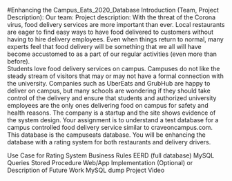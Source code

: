 #Enhancing the Campus_Eats_2020_Database
Introduction (Team, Project Description): 
Our team:
Project description:
With the threat of the Corona virus, food delivery services are more important than ever.  Local restaurants are eager to find easy ways to have food delivered to customers without having to hire delivery employees. Even when things return to normal, many experts feel that food delivery will be something that we all will have become accustomed to as a part of our regular activities (even more than before).  
Students love food delivery services on campus.  Campuses do not like the steady stream of visitors that may or  may not have a formal connection with the university.  Companies such as UberEats and GrubHub are happy to deliver on campus, but many schools are wondering if they should take control of the delivery and ensure that students and authorized university employees are the only ones delivering food on campus for safety and health reasons.
The company is a startup and  the site shows evidence of the system design.  Your assignment is to understand a test database for a campus controlled food delivery service similar to craveoncampus.com.  This database is the campuseats database.  You will be enhancing the database with a rating system for both restaurants and delivery drivers.  

Use Case for Rating System
Business Rules
EERD (full database)
MySQL Queries
Stored Procedure
Web/App Implementation (Optional) or Description of Future Work
MySQL dump
Project Video
